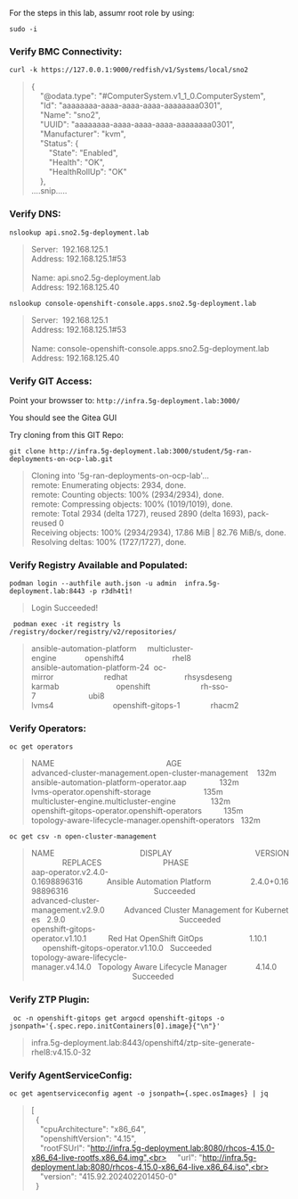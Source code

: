 For the steps in this lab, assumr root role by using:

```
sudo -i
```

### Verify BMC Connectivity:
```
curl -k https://127.0.0.1:9000/redfish/v1/Systems/local/sno2
```
> {<br>
> &nbsp;&nbsp;&nbsp;&nbsp;"@odata.type":&nbsp;"#ComputerSystem.v1_1_0.ComputerSystem",<br>
> &nbsp;&nbsp;&nbsp;&nbsp;"Id":&nbsp;"aaaaaaaa-aaaa-aaaa-aaaa-aaaaaaaa0301",<br>
> &nbsp;&nbsp;&nbsp;&nbsp;"Name":&nbsp;"sno2",<br>
> &nbsp;&nbsp;&nbsp;&nbsp;"UUID":&nbsp;"aaaaaaaa-aaaa-aaaa-aaaa-aaaaaaaa0301",<br>
> &nbsp;&nbsp;&nbsp;&nbsp;"Manufacturer":&nbsp;"kvm",<br>
> &nbsp;&nbsp;&nbsp;&nbsp;"Status":&nbsp;{<br>
> &nbsp;&nbsp;&nbsp;&nbsp;&nbsp;&nbsp;&nbsp;&nbsp;"State":&nbsp;"Enabled",<br>
> &nbsp;&nbsp;&nbsp;&nbsp;&nbsp;&nbsp;&nbsp;&nbsp;"Health":&nbsp;"OK",<br>
> &nbsp;&nbsp;&nbsp;&nbsp;&nbsp;&nbsp;&nbsp;&nbsp;"HealthRollUp":&nbsp;"OK"<br>
> &nbsp;&nbsp;&nbsp;&nbsp;},<br>
> ....snip.....<br>

### Verify DNS: 
```
nslookup api.sno2.5g-deployment.lab
```
> Server:&nbsp;&nbsp;192.168.125.1<br>
> Address:&nbsp;192.168.125.1#53<br>
> <br>
> Name:&nbsp;api.sno2.5g-deployment.lab<br>
> Address: 192.168.125.40<br>

```
nslookup console-openshift-console.apps.sno2.5g-deployment.lab
```
> Server:&nbsp;&nbsp;192.168.125.1<br>
> Address:&nbsp;192.168.125.1#53<br>
> <br>
> Name:&nbsp;console-openshift-console.apps.sno2.5g-deployment.lab<br>
> Address: 192.168.125.40<br>

### Verify GIT Access: 
Point your browsser to: `http://infra.5g-deployment.lab:3000/` 

You should see the Gitea GUI 

Try cloning from this GIT Repo: 

```
git clone http://infra.5g-deployment.lab:3000/student/5g-ran-deployments-on-ocp-lab.git
```
> Cloning&nbsp;into&nbsp;'5g-ran-deployments-on-ocp-lab'...<br>
> remote:&nbsp;Enumerating&nbsp;objects:&nbsp;2934,&nbsp;done.<br>
> remote:&nbsp;Counting&nbsp;objects:&nbsp;100%&nbsp;(2934/2934),&nbsp;done.<br>
> remote:&nbsp;Compressing&nbsp;objects:&nbsp;100%&nbsp;(1019/1019),&nbsp;done.<br>
> remote:&nbsp;Total&nbsp;2934&nbsp;(delta&nbsp;1727),&nbsp;reused&nbsp;2890&nbsp;(delta&nbsp;1693),&nbsp;pack-reused&nbsp;0<br>
> Receiving&nbsp;objects:&nbsp;100%&nbsp;(2934/2934),&nbsp;17.86&nbsp;MiB&nbsp;|&nbsp;82.76&nbsp;MiB/s,&nbsp;done.<br>
> Resolving&nbsp;deltas:&nbsp;100%&nbsp;(1727/1727),&nbsp;done.<br>


### Verify Registry Available and Populated:
```
podman login --authfile auth.json -u admin  infra.5g-deployment.lab:8443 -p r3dh4t1!
```
> Login Succeeded!

```
 podman exec -it registry ls /registry/docker/registry/v2/repositories/
```
> ansible-automation-platform&nbsp;&nbsp;&nbsp;&nbsp;&nbsp;multicluster-engine&nbsp;&nbsp;&nbsp;&nbsp;&nbsp;&nbsp;&nbsp;&nbsp;&nbsp;&nbsp;&nbsp;&nbsp;&nbsp;openshift4&nbsp;&nbsp;&nbsp;&nbsp;&nbsp;&nbsp;&nbsp;&nbsp;&nbsp;&nbsp;&nbsp;&nbsp;&nbsp;&nbsp;&nbsp;&nbsp;&nbsp;&nbsp;&nbsp;&nbsp;&nbsp;&nbsp;rhel8<br>
> ansible-automation-platform-24&nbsp;&nbsp;oc-mirror&nbsp;&nbsp;&nbsp;&nbsp;&nbsp;&nbsp;&nbsp;&nbsp;&nbsp;&nbsp;&nbsp;&nbsp;&nbsp;&nbsp;&nbsp;&nbsp;&nbsp;&nbsp;&nbsp;&nbsp;&nbsp;&nbsp;&nbsp;redhat&nbsp;&nbsp;&nbsp;&nbsp;&nbsp;&nbsp;&nbsp;&nbsp;&nbsp;&nbsp;&nbsp;&nbsp;&nbsp;&nbsp;&nbsp;&nbsp;&nbsp;&nbsp;&nbsp;&nbsp;&nbsp;&nbsp;&nbsp;&nbsp;&nbsp;&nbsp;rhsysdeseng<br>
> karmab&nbsp;&nbsp;&nbsp;&nbsp;&nbsp;&nbsp;&nbsp;&nbsp;&nbsp;&nbsp;&nbsp;&nbsp;&nbsp;&nbsp;&nbsp;&nbsp;&nbsp;&nbsp;&nbsp;&nbsp;&nbsp;&nbsp;&nbsp;&nbsp;&nbsp;&nbsp;openshift&nbsp;&nbsp;&nbsp;&nbsp;&nbsp;&nbsp;&nbsp;&nbsp;&nbsp;&nbsp;&nbsp;&nbsp;&nbsp;&nbsp;&nbsp;&nbsp;&nbsp;&nbsp;&nbsp;&nbsp;&nbsp;&nbsp;&nbsp;rh-sso-7&nbsp;&nbsp;&nbsp;&nbsp;&nbsp;&nbsp;&nbsp;&nbsp;&nbsp;&nbsp;&nbsp;&nbsp;&nbsp;&nbsp;&nbsp;&nbsp;&nbsp;&nbsp;&nbsp;&nbsp;&nbsp;&nbsp;&nbsp;&nbsp;ubi8<br>
> lvms4&nbsp;&nbsp;&nbsp;&nbsp;&nbsp;&nbsp;&nbsp;&nbsp;&nbsp;&nbsp;&nbsp;&nbsp;&nbsp;&nbsp;&nbsp;&nbsp;&nbsp;&nbsp;&nbsp;&nbsp;&nbsp;&nbsp;&nbsp;&nbsp;&nbsp;&nbsp;&nbsp;openshift-gitops-1&nbsp;&nbsp;&nbsp;&nbsp;&nbsp;&nbsp;&nbsp;&nbsp;&nbsp;&nbsp;&nbsp;&nbsp;&nbsp;&nbsp;rhacm2<br>

### Verify Operators:

```
oc get operators
```
> NAME&nbsp;&nbsp;&nbsp;&nbsp;&nbsp;&nbsp;&nbsp;&nbsp;&nbsp;&nbsp;&nbsp;&nbsp;&nbsp;&nbsp;&nbsp;&nbsp;&nbsp;&nbsp;&nbsp;&nbsp;&nbsp;&nbsp;&nbsp;&nbsp;&nbsp;&nbsp;&nbsp;&nbsp;&nbsp;&nbsp;&nbsp;&nbsp;&nbsp;&nbsp;&nbsp;&nbsp;&nbsp;&nbsp;&nbsp;&nbsp;&nbsp;&nbsp;&nbsp;&nbsp;&nbsp;&nbsp;&nbsp;&nbsp;&nbsp;&nbsp;&nbsp;AGE<br>
> advanced-cluster-management.open-cluster-management&nbsp;&nbsp;&nbsp;&nbsp;132m<br>
> ansible-automation-platform-operator.aap&nbsp;&nbsp;&nbsp;&nbsp;&nbsp;&nbsp;&nbsp;&nbsp;&nbsp;&nbsp;&nbsp;&nbsp;&nbsp;&nbsp;&nbsp;132m<br>
> lvms-operator.openshift-storage&nbsp;&nbsp;&nbsp;&nbsp;&nbsp;&nbsp;&nbsp;&nbsp;&nbsp;&nbsp;&nbsp;&nbsp;&nbsp;&nbsp;&nbsp;&nbsp;&nbsp;&nbsp;&nbsp;&nbsp;&nbsp;&nbsp;&nbsp;&nbsp;135m<br>
> multicluster-engine.multicluster-engine&nbsp;&nbsp;&nbsp;&nbsp;&nbsp;&nbsp;&nbsp;&nbsp;&nbsp;&nbsp;&nbsp;&nbsp;&nbsp;&nbsp;&nbsp;&nbsp;132m<br>
> openshift-gitops-operator.openshift-operators&nbsp;&nbsp;&nbsp;&nbsp;&nbsp;&nbsp;&nbsp;&nbsp;&nbsp;&nbsp;135m<br>
> topology-aware-lifecycle-manager.openshift-operators&nbsp;&nbsp;&nbsp;132m<br>


```
oc get csv -n open-cluster-management
```
> NAME&nbsp;&nbsp;&nbsp;&nbsp;&nbsp;&nbsp;&nbsp;&nbsp;&nbsp;&nbsp;&nbsp;&nbsp;&nbsp;&nbsp;&nbsp;&nbsp;&nbsp;&nbsp;&nbsp;&nbsp;&nbsp;&nbsp;&nbsp;&nbsp;&nbsp;&nbsp;&nbsp;&nbsp;&nbsp;&nbsp;&nbsp;&nbsp;&nbsp;&nbsp;&nbsp;&nbsp;&nbsp;&nbsp;&nbsp;DISPLAY&nbsp;&nbsp;&nbsp;&nbsp;&nbsp;&nbsp;&nbsp;&nbsp;&nbsp;&nbsp;&nbsp;&nbsp;&nbsp;&nbsp;&nbsp;&nbsp;&nbsp;&nbsp;&nbsp;&nbsp;&nbsp;&nbsp;&nbsp;&nbsp;&nbsp;&nbsp;&nbsp;&nbsp;&nbsp;&nbsp;&nbsp;&nbsp;&nbsp;&nbsp;&nbsp;&nbsp;&nbsp;&nbsp;VERSION&nbsp;&nbsp;&nbsp;&nbsp;&nbsp;&nbsp;&nbsp;&nbsp;&nbsp;&nbsp;&nbsp;&nbsp;&nbsp;&nbsp;REPLACES&nbsp;&nbsp;&nbsp;&nbsp;&nbsp;&nbsp;&nbsp;&nbsp;&nbsp;&nbsp;&nbsp;&nbsp;&nbsp;&nbsp;&nbsp;&nbsp;&nbsp;&nbsp;&nbsp;&nbsp;&nbsp;&nbsp;&nbsp;&nbsp;&nbsp;&nbsp;&nbsp;&nbsp;PHASE<br>
> aap-operator.v2.4.0-0.1698896316&nbsp;&nbsp;&nbsp;&nbsp;&nbsp;&nbsp;&nbsp;&nbsp;&nbsp;&nbsp;&nbsp;Ansible&nbsp;Automation&nbsp;Platform&nbsp;&nbsp;&nbsp;&nbsp;&nbsp;&nbsp;&nbsp;&nbsp;&nbsp;&nbsp;&nbsp;&nbsp;&nbsp;&nbsp;&nbsp;&nbsp;&nbsp;&nbsp;2.4.0+0.1698896316&nbsp;&nbsp;&nbsp;&nbsp;&nbsp;&nbsp;&nbsp;&nbsp;&nbsp;&nbsp;&nbsp;&nbsp;&nbsp;&nbsp;&nbsp;&nbsp;&nbsp;&nbsp;&nbsp;&nbsp;&nbsp;&nbsp;&nbsp;&nbsp;&nbsp;&nbsp;&nbsp;&nbsp;&nbsp;&nbsp;&nbsp;&nbsp;&nbsp;&nbsp;&nbsp;&nbsp;&nbsp;&nbsp;&nbsp;Succeeded<br>
> advanced-cluster-management.v2.9.0&nbsp;&nbsp;&nbsp;&nbsp;&nbsp;&nbsp;&nbsp;&nbsp;&nbsp;Advanced&nbsp;Cluster&nbsp;Management&nbsp;for&nbsp;Kubernetes&nbsp;&nbsp;&nbsp;2.9.0&nbsp;&nbsp;&nbsp;&nbsp;&nbsp;&nbsp;&nbsp;&nbsp;&nbsp;&nbsp;&nbsp;&nbsp;&nbsp;&nbsp;&nbsp;&nbsp;&nbsp;&nbsp;&nbsp;&nbsp;&nbsp;&nbsp;&nbsp;&nbsp;&nbsp;&nbsp;&nbsp;&nbsp;&nbsp;&nbsp;&nbsp;&nbsp;&nbsp;&nbsp;&nbsp;&nbsp;&nbsp;&nbsp;&nbsp;&nbsp;&nbsp;&nbsp;&nbsp;&nbsp;&nbsp;&nbsp;&nbsp;&nbsp;&nbsp;&nbsp;&nbsp;&nbsp;Succeeded<br>
> openshift-gitops-operator.v1.10.1&nbsp;&nbsp;&nbsp;&nbsp;&nbsp;&nbsp;&nbsp;&nbsp;&nbsp;&nbsp;Red&nbsp;Hat&nbsp;OpenShift&nbsp;GitOps&nbsp;&nbsp;&nbsp;&nbsp;&nbsp;&nbsp;&nbsp;&nbsp;&nbsp;&nbsp;&nbsp;&nbsp;&nbsp;&nbsp;&nbsp;&nbsp;&nbsp;&nbsp;&nbsp;&nbsp;&nbsp;1.10.1&nbsp;&nbsp;&nbsp;&nbsp;&nbsp;&nbsp;&nbsp;&nbsp;&nbsp;&nbsp;&nbsp;&nbsp;&nbsp;&nbsp;&nbsp;openshift-gitops-operator.v1.10.0&nbsp;&nbsp;&nbsp;Succeeded<br>
> topology-aware-lifecycle-manager.v4.14.0&nbsp;&nbsp;&nbsp;Topology&nbsp;Aware&nbsp;Lifecycle&nbsp;Manager&nbsp;&nbsp;&nbsp;&nbsp;&nbsp;&nbsp;&nbsp;&nbsp;&nbsp;&nbsp;&nbsp;&nbsp;&nbsp;4.14.0&nbsp;&nbsp;&nbsp;&nbsp;&nbsp;&nbsp;&nbsp;&nbsp;&nbsp;&nbsp;&nbsp;&nbsp;&nbsp;&nbsp;&nbsp;&nbsp;&nbsp;&nbsp;&nbsp;&nbsp;&nbsp;&nbsp;&nbsp;&nbsp;&nbsp;&nbsp;&nbsp;&nbsp;&nbsp;&nbsp;&nbsp;&nbsp;&nbsp;&nbsp;&nbsp;&nbsp;&nbsp;&nbsp;&nbsp;&nbsp;&nbsp;&nbsp;&nbsp;&nbsp;&nbsp;&nbsp;&nbsp;&nbsp;&nbsp;&nbsp;&nbsp;Succeeded<br>

### Verify ZTP Plugin: 

```
 oc -n openshift-gitops get argocd openshift-gitops -o jsonpath='{.spec.repo.initContainers[0].image}{"\n"}'
```
> infra.5g-deployment.lab:8443/openshift4/ztp-site-generate-rhel8:v4.15.0-32


### Verify AgentServiceConfig: 

```
oc get agentserviceconfig agent -o jsonpath={.spec.osImages} | jq
```

> [<br>
> &nbsp;&nbsp;{<br>
> &nbsp;&nbsp;&nbsp;&nbsp;"cpuArchitecture":&nbsp;"x86_64",<br>
> &nbsp;&nbsp;&nbsp;&nbsp;"openshiftVersion":&nbsp;"4.15",<br>
> &nbsp;&nbsp;&nbsp;&nbsp;"rootFSUrl":&nbsp;"http://infra.5g-deployment.lab:8080/rhcos-4.15.0-x86_64-live-rootfs.x86_64.img",<br>
> &nbsp;&nbsp;&nbsp;&nbsp;"url":&nbsp;"http://infra.5g-deployment.lab:8080/rhcos-4.15.0-x86_64-live.x86_64.iso",<br>
> &nbsp;&nbsp;&nbsp;&nbsp;"version":&nbsp;"415.92.202402201450-0"<br>
> &nbsp;&nbsp;}<br>
